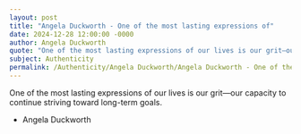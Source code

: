 ```yaml
---
layout: post
title: "Angela Duckworth - One of the most lasting expressions of"
date: 2024-12-28 12:00:00 -0000
author: Angela Duckworth
quote: "One of the most lasting expressions of our lives is our grit—our capacity to continue striving toward long-term goals."
subject: Authenticity
permalink: /Authenticity/Angela Duckworth/Angela Duckworth - One of the most lasting expressions of
---
```


One of the most lasting expressions of our lives is our grit—our capacity to continue striving toward long-term goals.

- Angela Duckworth

